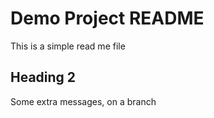 # Demo Project README

This is a simple read me file

## Heading 2

Some extra messages, on a branch
